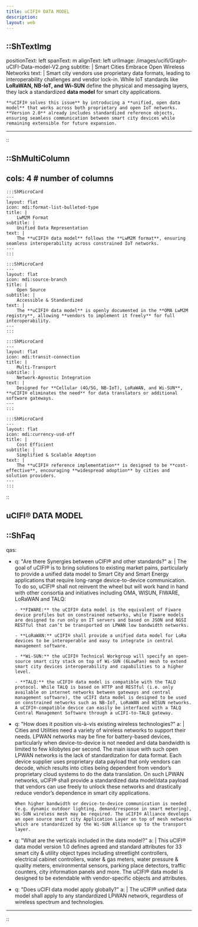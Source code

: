 ```yaml
---
title: uCIFI® DATA MODEL
description:
layout: web
---
```


::ShTextImg
---
positionText: left
spanText: m
alignText: left
urlImage: /images/ucifi/Graph-uCIFI-Data-model-V2.png
subtitle: |
  Smart Cities Embrace Open Wireless Networks
text: |
    Smart city vendors use proprietary data formats, leading to interoperability challenges and vendor lock-in. While IoT standards like **LoRaWAN, NB-IoT, and Wi-SUN** define the physical and messaging layers, they lack a standardized **data model** for smart city applications.

    **uCIFI® solves this issue** by introducing a **unified, open data model** that works across both proprietary and open IoT networks. **Version 2.0** already includes standardized reference objects, ensuring seamless communication between smart city devices while remaining extensible for future expansion.
---
::


::ShMultiColumn
---
cols: 4 # number of columns
---
    :::ShMicroCard
    ---
    layout: flat
    icon: mdi:format-list-bulleted-type
    title: |
        LwM2M Format
    subtitle: |
        Unified Data Representation
    text: |
        The **uCIFI® data model** follows the **LwM2M format**, ensuring seamless interoperability across constrained IoT networks.
    ---
    :::

    :::ShMicroCard
    ---
    layout: flat
    icon: mdi:source-branch
    title: |
        Open Source
    subtitle: |
        Accessible & Standardized
    text: |
        The **uCIFI® data model** is openly documented in the **OMA LwM2M registry**, allowing **vendors to implement it freely** for full interoperability.
    ---
    :::

    :::ShMicroCard
    ---
    layout: flat
    icon: mdi:transit-connection
    title: |
        Multi-Transport
    subtitle: |
        Network-Agnostic Integration
    text: |
        Designed for **Cellular (4G/5G, NB-IoT), LoRaWAN, and Wi-SUN**, **uCIFI® eliminates the need** for data translators or additional software gateways.
    ---
    :::

    :::ShMicroCard
    ---
    layout: flat
    icon: mdi:currency-usd-off
    title: |
        Cost Efficient
    subtitle: |
        Simplified & Scalable Adoption
    text: |
        The **uCIFI® reference implementation** is designed to be **cost-effective**, encouraging **widespread adoption** by cities and solution providers.
    ---
    :::
::

## uCIFI® DATA MODEL
::ShFaq
---
qas: 
  - q: "Are there Synergies between uCIFI® and other standards?" 
    a: |
        The goal of uCIFI® is to bring solutions to existing market pains, particularly to provide a unified data model to Smart City and Smart Energy applications that require long-range device-to-device communication. To do so, uCIFI® shall not reinvent the wheel but will work hand in hand with other consortia and initiatives including OMA, WISUN, FIWARE, LoRaWAN and TALQ:


        - **FIWARE:** the uCIFI® data model is the equivalent of Fiware device profiles but on constrained networks, while Fiware models are designed to run only on IT servers and based on JSON and NGSI RESTful that can’t be transported on LPWAN low bandwidth networks.

        - **LoRaWAN:** uCIFI® shall provide a unified data model for LoRa devices to be interoperable and easy to integrate in central management software.

        - **Wi-SUN:** the uCIFI®️ Technical Workgroup will specify an open-source smart city stack on top of Wi-SUN (6LowPan) mesh to extend smart city devices interoperability and capabilities to a higher level.

        - **TALQ:** the uCIFI® data model is compatible with the TALQ protocol. While TALQ is based on HTTP and RESTful (i.e. only available on internet networks between gateways and central management software), the uCIFI data model is designed to be used on constrained networks such as NB-IoT, LoRaWAN and WISUN networks. A uCIFI®-compatible device can easily be interfaced with a TALQ Central Management Software through a uCIFI-to-TALQ gateway.
  - q: "How does it position vis-à-vis existing wireless technologies?"
    a: |
        Cities and Utilities need a variety of wireless networks to support their needs. LPWAN networks may be fine for battery-based devices, particularly when device-to-device is not needed and data bandwidth is limited to few kilobytes per second. The main issue with such open LPWAN networks is the lack of standardization for data format. Each device supplier uses proprietary data payload that only vendors can decode, which results into cities being dependent from vendor’s proprietary cloud systems to do the data translation. On such LPWAN networks, uCIFI® shall provide a standardized data model/data payload that vendors can use freely to unlock these networks and drastically reduce vendor’s dependence in smart city applications.

        When higher bandwidth or device-to-device communication is needed (e.g. dynamic outdoor lighting, demand/response in smart metering), Wi-SUN wireless mesh may be required. The uCIFI® Alliance develops an open source smart city Application Layer on top of mesh networks which are standardized by the Wi-SUN Alliance up to the transport layer.
  - q: "What are the verticals included in the data model?"
    a: |
        This uCIFI® data model version 1.0 defines agreed and standard attributes for 33 smart city & utility object types including streetlight controllers, electrical cabinet controllers, water & gas meters, water pressure & quality meters, environmental sensors, parking place detectors, traffic counters, city information panels and more. The uCIFI® data model is designed to be extendable with vendor-specific objects and attributes.
  - q: "Does uCIFI data model apply globally?"
    a: |
        The uCIFI® unified data model shall apply to any standardized LPWAN network, regardless of wireless spectrum and technologies.
              
---
::
